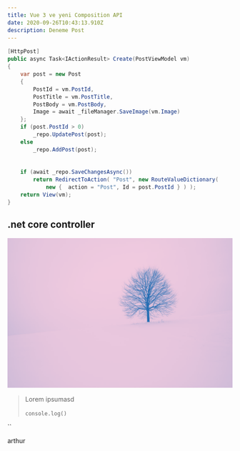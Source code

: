```yaml
---
title: Vue 3 ve yeni Composition API
date: 2020-09-26T10:43:13.910Z
description: Deneme Post
---
```

```csharp
[HttpPost]
public async Task<IActionResult> Create(PostViewModel vm)
{
    var post = new Post
    {
        PostId = vm.PostId,
        PostTitle = vm.PostTitle,
        PostBody = vm.PostBody,
        Image = await _fileManager.SaveImage(vm.Image)
    };
    if (post.PostId > 0)
        _repo.UpdatePost(post);
    else
        _repo.AddPost(post);


    if (await _repo.SaveChangesAsync())
        return RedirectToAction( "Post", new RouteValueDictionary( 
            new {  action = "Post", Id = post.PostId } ) );
    return View(vm);
}
```

## .net core controller

![duo tone](duotone.png "splash")

> Lorem ipsumasd
>
> `console.log()`

``

arthur